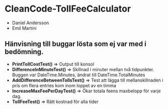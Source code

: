 # CleanCode-TollFeeCalculator
- Daniel Andersson
- Emil Martini

## Hänvisning till buggar lösta som ej var med i bedömning.
- **PrintTollCostTest()** => Output till konsol
- **DifferenceInMinuteTest()** => Skillnad i minuter mellan två tidpunkter. Buggen var DateTime.Minutes, ändrat till DateTime.TotalMinutes
- **AddDifferenceBetweenTollsTest()** => Test att lägga till mellanskillnaden i pris om flera entries kom inom loppet av en timma
- **IncreaseMaxFeePerDayTest()** => Ökar totala feens maxbelopp för varje dag.
- **TollFeeTest()** => Rätt kostnad för alla tider
